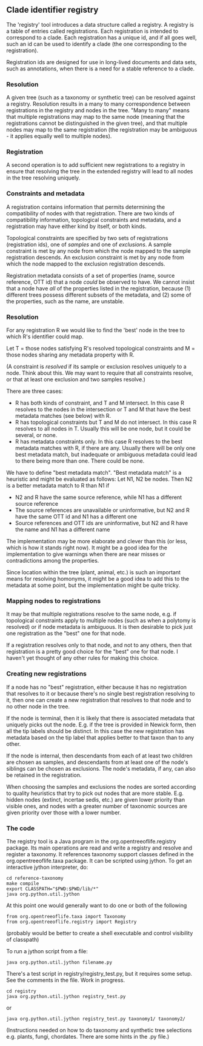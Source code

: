 Clade identifier registry 
--------------------

The 'registry' tool introduces a data structure called a registry.  A
registry is a table of entries called registrations.  Each
registration is intended to correspond to a clade.  Each registration
has a unique id, and if all goes well, such an id can be used to
identify a clade (the one corresponding to the registration).

Registration ids are designed for use in long-lived documents and data
sets, such as annotations, when there is a need for a stable reference
to a clade.

### Resolution

A given tree (such as a taxonomy or synthetic tree) can be resolved
against a registry.  Resolution results in a many to many
correspondence between registrations in the registry and nodes in the
tree.  "Many to many" means that multiple registrations may map to the
same node (meaning that the registrations cannot be distinguished in
the given tree), and that multiple nodes may map to the same
registration (the registration may be ambiguous - it applies equally
well to multiple nodes).

### Registration

A second operation is to add sufficient new registrations to a
registry in ensure that resolving the tree in the extended registry
will lead to all nodes in the tree resolving uniquely.

### Constraints and metadata

A registration contains information that permits determining the
compatibility of nodes with that registration.  There are two kinds of
compatibility information, topological constraints and metadata, and a
registration may have either kind by itself, or both kinds.

Topological constraints are specified by two sets of registrations
(registration ids), one of *samples* and one of *exclusions*.  A
sample constraint is met by any node from which the node mapped to the
sample registration descends.  An exclusion constraint is met by any
node from which the node mapped to the exclusion registration
descends.

Registration metadata consists of a set of properties (name, source
reference, OTT id) that a node *could* be observed to have.  We cannot
insist that a node have *all* of the properties listed in the
registration, because (1) different trees possess different subsets of
the metadata, and (2) some of the properties, such as the name, are
unstable.

### Resolution

For any registration R we would like to find the 'best' node in the
tree to which R's identifier could map.

Let T = those nodes satisfying R's resolved topological constraints
and M = those nodes sharing any metadata property with R.

(A constraint is *resolved* if its sample or exclusion resolves
uniquely to a node.  Think about this.  We may want to require that
all constraints resolve, or that at least one exclusion and two
samples resolve.)

There are three cases:

* R has both kinds of constraint, and T and M intersect.  In this case R resolves to
  the nodes in the intersection or T and M that have the best metadata
  matches (see below) with R.
* R has topological constraints but
  T and M do not intersect.
  In this case R resolves to all nodes in T.  Usually this will be one node, but
  it could be several, or none.
* R has metadata constraints only.  In this case R resolves to the best metadata
  matches with R, if there are any.  Usually there will be only one
  best metadata match, but inadequate or ambiguous metadata could lead
  to there being more than one.  There could be none.

We have to define "best metadata match".  "Best metadata match" is a
heuristic and might be evaluated as follows:  Let N1, N2 be nodes.
Then N2 is a better metadata match to R than N1 if

* N2 and R have the same source reference, while N1 has
  a different source reference
* The source references are unavailable or uninformative, but N2 and R
  have the same OTT id and N1 has a different one
* Source references and OTT ids are uninformative, but N2 and R
  have the name and N1 has a different name

The implementation may be more elaborate and clever than this (or
less, which is how it stands right now).  It might be a good idea for
the implementation to give warnings when there are near misses or
contradictions among the properties.

Since location within the tree (plant, animal, etc.) is such an
important means for resolving homonyms, it might be a good idea to add
this to the metadata at some point, but the implementation might be
quite tricky.

### Mapping nodes to registrations

It may be that multiple registrations resolve to the same node,
e.g. if topological constraints apply to multiple nodes (such as when
a polytomy is resolved) or if node metadata is ambiguous.  It is then
desirable to pick just one registration as the "best" one for that
node.

If a registration resolves only to that node, and not to any others,
then that registration is a pretty good choice for the "best" one for
that node.  I haven't yet thought of any other rules for making this
choice.

### Creating new registrations

If a node has no "best" registration, either because it has no
registration that resolves to it or because there's no single best
registration resolving to it, then one can create a new registration
that resolves to that node and to no other node in the tree.

If the node is terminal, then it is likely that there is associated
metadata that uniquely picks out the node.  E.g. if the tree is
provided in Newick form, then all the tip labels should be distinct.
In this case the new registration has metadata based on the tip label
that applies better to that taxon than to any other.

If the node is internal, then descendants from each of at least two
children are chosen as samples, and descendants from at least one of
the node's siblings can be chosen as exclusions.  The node's metadata,
if any, can also be retained in the registration.

When choosing the samples and exclusions the nodes are sorted
according to quality heuristics that try to pick out nodes that are
more stable.  E.g. hidden nodes (extinct, incertae sedis, etc.) are
given lower priority than visible ones, and nodes with a greater
number of taxonomic sources are given priority over those with a lower
number.

### The code

The registry tool is a Java program in the org.opentreeoflife.registry
package.  Its main operations are read and write a registry and
resolve and register a taxonomy.  It references taxonomy support
classes defined in the org.opentreeoflife.taxa package.  It can be
scripted using jython.  To get an interactive jython interpreter, do:

    cd reference-taxonomy
    make compile
    export CLASSPATH="$PWD:$PWD/lib/*"
    java org.python.util.jython

At this point one would generally want to do one or both of the following

    from org.opentreeoflife.taxa import Taxonomy
    from org.opentreeoflife.registry import Registry

(probably would be better to create a shell executable and control visibility of classpath)

To run a jython script from a file:

    java org.python.util.jython filename.py

There's a test script in registry/registry_test.py, but it requires
some setup.  See the comments in the file.  Work in progress.

    cd registry
    java org.python.util.jython registry_test.py

or

    java org.python.util.jython registry_test.py taxonomy1/ taxonomy2/

(Instructions needed on how to do taxonomy and synthetic tree
selections e.g. plants, fungi, chordates.  There are some hints in the .py
file.)
